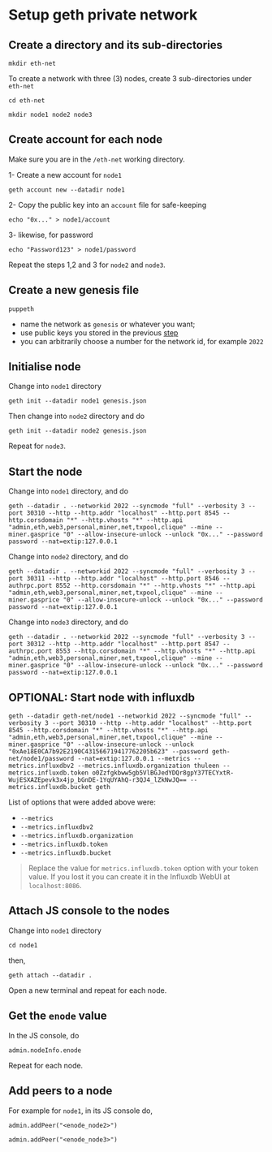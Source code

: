 # Setup geth private network

## Create a directory and its sub-directories

`mkdir eth-net`

To create a network with three (3) nodes, create 3 sub-directories under `eth-net`

`cd eth-net`

`mkdir node1 node2 node3`

## Create account for each node

Make sure you are in the `/eth-net` working directory.

1- Create a new account for `node1`

`geth account new --datadir node1`

2- Copy the public key into an `account` file for safe-keeping

`echo "0x..." > node1/account`

3- likewise, for password

`echo "Password123" > node1/password`

Repeat the steps 1,2 and 3 for `node2` and `node3`.

## Create a new genesis file

`puppeth`

- name the network as `genesis` or whatever you want;
- use public keys you stored in the previous [step](#create-account-for-each-node)
- you can arbitrarily choose a number for the network id, for example `2022`

## Initialise node

Change into `node1` directory

`geth init --datadir node1 genesis.json`

Then change into `node2` directory and do

`geth init --datadir node2 genesis.json`

Repeat for `node3`.

## Start the node

Change into `node1` directory, and do

```
geth --datadir . --networkid 2022 --syncmode "full" --verbosity 3 --port 30310 --http --http.addr "localhost" --http.port 8545 --http.corsdomain "*" --http.vhosts "*" --http.api "admin,eth,web3,personal,miner,net,txpool,clique" --mine --miner.gasprice "0" --allow-insecure-unlock --unlock "0x..." --password password --nat=extip:127.0.0.1
```

Change into `node2` directory, and do

```
geth --datadir . --networkid 2022 --syncmode "full" --verbosity 3 --port 30311 --http --http.addr "localhost" --http.port 8546 --authrpc.port 8552 --http.corsdomain "*" --http.vhosts "*" --http.api "admin,eth,web3,personal,miner,net,txpool,clique" --mine --miner.gasprice "0" --allow-insecure-unlock --unlock "0x..." --password password --nat=extip:127.0.0.1
```

Change into `node3` directory, and do

```
geth --datadir . --networkid 2022 --syncmode "full" --verbosity 3 --port 30312 --http --http.addr "localhost" --http.port 8547 --authrpc.port 8553 --http.corsdomain "*" --http.vhosts "*" --http.api "admin,eth,web3,personal,miner,net,txpool,clique" --mine --miner.gasprice "0" --allow-insecure-unlock --unlock "0x..." --password password --nat=extip:127.0.0.1

```

## OPTIONAL: Start node with influxdb

```
geth --datadir geth-net/node1 --networkid 2022 --syncmode "full" --verbosity 3 --port 30310 --http --http.addr "localhost" --http.port 8545 --http.corsdomain "*" --http.vhosts "*" --http.api "admin,eth,web3,personal,miner,net,txpool,clique" --mine --miner.gasprice "0" --allow-insecure-unlock --unlock "0xAe18E0CA7b92E2190C431566719417762205b623" --password geth-net/node1/password --nat=extip:127.0.0.1 --metrics --metrics.influxdbv2 --metrics.influxdb.organization thuleen --metrics.influxdb.token o0Zzfgkbww5gb5VlBGJedYDQr8gpY37TECYxtR-WujESXAZEpevk3x4jp_bGnDE-1YqUYAhQ-r3QJ4_lZkNwJQ== --metrics.influxdb.bucket geth 
```

List of options that were added above were:

- `--metrics`
- `--metrics.influxdbv2`
- `--metrics.influxdb.organization`
- `--metrics.influxdb.token`
- `--metrics.influxdb.bucket`


> Replace the value for `metrics.influxdb.token` option with your token value. If you lost it you can create it in the Influxdb WebUI at `localhost:8086`.

## Attach JS console to the nodes

Change into `node1` directory

`cd node1`

then,

`geth attach --datadir .`

Open a new terminal and repeat for each node.

## Get the `enode` value

In the JS console, do

`admin.nodeInfo.enode`

Repeat for each node.

## Add peers to a node

For example for `node1`, in its JS console do,

```
admin.addPeer("<enode_node2>")
```

```
admin.addPeer("<enode_node3>")
```
